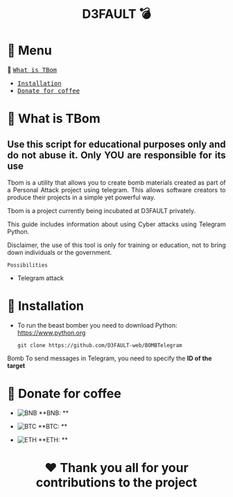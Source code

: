 <div align="center">

# D3FAULT 💣

</div>

# 📌 Menu

📌 [<kbd>What is TBom</kbd>](#-what-is-tbom)
- [<kbd>Installation</kbd>](#-installation)
- [<kbd>Donate for coffee</kbd>](#-donate-for-coffee)

# 📌 What is TBom

<div align="justify">
  
  ## **Use this script for educational purposes only and do not abuse it. Only YOU are responsible for its use**

Tbom is a utility that allows you to create bomb materials created as part of a Personal Attack project using telegram. This allows software creators to produce their projects in a simple yet powerful way.

Tbom is a project currently being incubated at D3FAULT privately. 

This guide includes information about using Cyber ​​attacks using Telegram Python.

Disclaimer, the use of this tool is only for training or education, not to bring down individuals or the government.

</div>

`Possibilities`
* Telegram attack

# 📌 Installation

- To run the beast bomber you need to download Python: https://www.python.org


  ```
  git clone https://github.com/D3FAULT-web/BOMBTelegram
  ```

Bomb To send messages in Telegram, you need to specify the **ID of the target**


# 📌 Donate for coffee

* ![BNB](https://user-images.githubusercontent.com/80776324/230691108-ecd10132-af58-4064-8c44-ad10f6f55dd1.png) **BNB: **


* ![BTC](https://user-images.githubusercontent.com/80776324/230691099-1422c66c-099e-49f2-adee-b48fa9533c0c.png) **BTC: **


* ![ETH](https://user-images.githubusercontent.com/80776324/230691090-32c937b9-61bc-4eeb-b058-c46c8fc250ac.png) **ETH: **


<div align="center">
  
# ❤️ Thank you all for your contributions to the project

</div>
